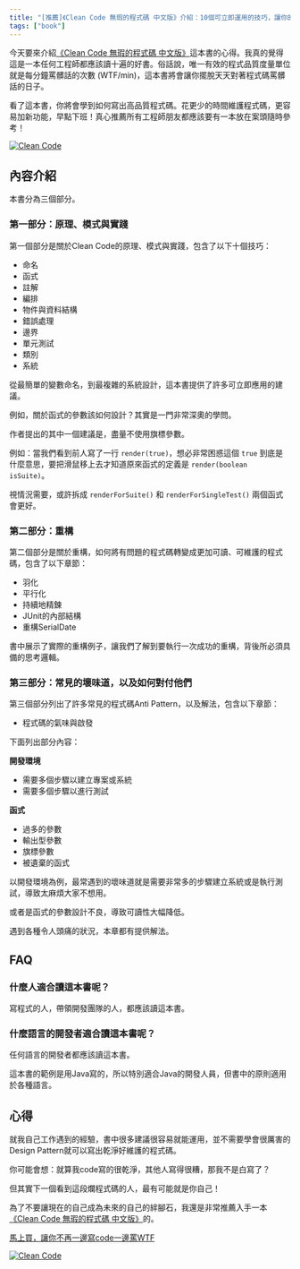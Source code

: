 ```yaml
---
title: "[推薦]《Clean Code 無瑕的程式碼 中文版》介紹：10個可立即運用的技巧，讓你的程式碼超容易維護"
tags: ["book"]
---
```


今天要來介紹[《Clean Code 無瑕的程式碼 中文版》](https://www.books.com.tw/exep/assp.php/shubo/products/0010579897?utm_source=shubo&utm_medium=ap-books&utm_content=recommend&utm_campaign=ap-201906)這本書的心得。我真的覺得這是一本任何工程師都應該讀十遍的好書。俗話說，唯一有效的程式品質度量單位就是每分鐘罵髒話的次數 (WTF/min)，這本書將會讓你擺脫天天對著程式碼罵髒話的日子。

看了這本書，你將會學到如何寫出高品質程式碼。花更少的時間維護程式碼，更容易加新功能，早點下班！真心推薦所有工程師朋友都應該要有一本放在案頭隨時參考！

[![Clean Code](https://im2.book.com.tw/image/getImage?i=https://www.books.com.tw/img/001/057/98/0010579897.jpg&v=513f2000&w=348&h=348)](https://www.books.com.tw/exep/assp.php/shubo/products/0010579897?utm_source=shubo&utm_medium=ap-books&utm_content=recommend&utm_campaign=ap-201906)

## 內容介紹

本書分為三個部分。

### 第一部分：原理、模式與實踐

第一個部分是關於Clean Code的原理、模式與實踐，包含了以下十個技巧：

* 命名
* 函式
* 註解
* 編排
* 物件與資料結構
* 錯誤處理
* 邊界
* 單元測試
* 類別
* 系統

從最簡單的變數命名，到最複雜的系統設計，這本書提供了許多可立即應用的建議。

例如，關於函式的參數該如何設計？其實是一門非常深奧的學問。

作者提出的其中一個建議是，盡量不使用旗標參數。

例如：當我們看到前人寫了一行 `render(true)`，想必非常困惑這個 `true` 到底是什麼意思，要把滑鼠移上去才知道原來函式的定義是 `render(boolean isSuite)`。

視情況需要，或許拆成 `renderForSuite()` 和 `renderForSingleTest()` 兩個函式會更好。

### 第二部分：重構

第二個部分是關於重構，如何將有問題的程式碼轉變成更加可讀、可維護的程式碼，包含了以下章節：

* 羽化
* 平行化
* 持續地精鍊
* JUnit的內部結構
* 重構SerialDate

書中展示了實際的重構例子，讓我們了解到要執行一次成功的重構，背後所必須具備的思考邏輯。

### 第三部分：常見的壞味道，以及如何對付他們

第三個部分列出了許多常見的程式碼Anti Pattern，以及解法，包含以下章節：

* 程式碼的氣味與啟發

下面列出部分內容：

**開發環境**

* 需要多個步驟以建立專案或系統
* 需要多個步驟以進行測試

**函式**

* 過多的參數
* 輸出型參數
* 旗標參數
* 被遺棄的函式

以開發環境為例，最常遇到的壞味道就是需要非常多的步驟建立系統或是執行測試，導致太麻煩大家不想用。

或者是函式的參數設計不良，導致可讀性大幅降低。

遇到各種令人頭痛的狀況，本章都有提供解法。

## FAQ

### 什麼人適合讀這本書呢？

寫程式的人，帶領開發團隊的人，都應該讀這本書。

### 什麼語言的開發者適合讀這本書呢？

任何語言的開發者都應該讀這本書。

這本書的範例是用Java寫的，所以特別適合Java的開發人員，但書中的原則適用於各種語言。

## 心得

就我自己工作遇到的經驗，書中很多建議很容易就能運用，並不需要學會很厲害的Design Pattern就可以寫出乾淨好維護的程式碼。

你可能會想：就算我code寫的很乾淨，其他人寫得很糟，那我不是白寫了？

但其實下一個看到這段爛程式碼的人，最有可能就是你自己！

為了不要讓現在的自己成為未來的自己的絆腳石，我還是非常推薦入手一本[《Clean Code 無瑕的程式碼 中文版》](https://www.books.com.tw/exep/assp.php/shubo/products/0010579897?utm_source=shubo&utm_medium=ap-books&utm_content=recommend&utm_campaign=ap-201906)的。

[馬上買，讓你不再一邊寫code一邊罵WTF](https://www.books.com.tw/exep/assp.php/shubo/products/0010579897?utm_source=shubo&utm_medium=ap-books&utm_content=recommend&utm_campaign=ap-201906)

[![Clean Code](https://im2.book.com.tw/image/getImage?i=https://www.books.com.tw/img/001/057/98/0010579897.jpg&v=513f2000&w=348&h=348)](https://www.books.com.tw/exep/assp.php/shubo/products/0010579897?utm_source=shubo&utm_medium=ap-books&utm_content=recommend&utm_campaign=ap-201906)

<script>
  const aList = document.querySelectorAll('a');
  for (let a of aList) {
    if (a.href.includes('utm_medium=ap-books')) {
      a.onclick = () => trackLead('Clean Code');
    }
  }
</script>
